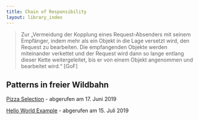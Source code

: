 ```yaml
---
title: Chain of Responsibility
layout: library_index
---
```


> Zur „Vermeidung der Kopplung eines Request-Absenders mit seinem Empfänger, indem mehr als ein Objekt in die Lage versetzt wird, den Request zu bearbeiten. Die empfangenden Objekte werden miteinander verkettet und der Request wird dann so lange entlang dieser Kette weitergeleitet, bis er von einem Objekt angenommen und bearbeitet wird.“ [GoF]

## Patterns in freier Wildbahn

[Pizza Selection](https://github.com/bendisposto/propra_vl_pattern/tree/master/src/chain_of_responsibility_pattern) - abgerufen am 17. Juni 2019

[Hello World Example](https://github.com/code4craft/hello-design-pattern/tree/master/src/main/java/helloworld/behavioral/chain_of_responsibility) - abgerufen am 15. Juli 2019
